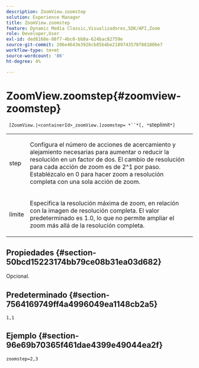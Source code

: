 ```yaml
---
description: ZoomView.zoomstep
solution: Experience Manager
title: ZoomView.zoomstep
feature: Dynamic Media Classic,Visualizadores,SDK/API,Zoom
role: Developer,User
exl-id: ded8168e-08f7-4bc0-bb8a-624bac82759e
source-git-commit: 206e4643e3926cb85b4be2189743578f88180be7
workflow-type: tm+mt
source-wordcount: '86'
ht-degree: 4%

---
```


# ZoomView.zoomstep{#zoomview-zoomstep}

` [ZoomView.|<containerId>_zoomView.]zoomstep= *``*[, *`steplimit`*]`

<table id="table_1D425B7685D448459CD3FE8D683C813C"> 
 <tbody> 
  <tr> 
   <td colname="col1"> <p> <span class="codeph"> <span class="varname"> step</span> </span> </p> </td> 
   <td colname="col2"> <p> Configura el número de acciones de acercamiento y alejamiento necesarias para aumentar o reducir la resolución en un factor de dos. El cambio de resolución para cada acción de zoom es de 2^1 por paso. Establézcalo en <span class="codeph"> 0</span> para hacer zoom a resolución completa con una sola acción de zoom. </p> </td> 
  </tr> 
  <tr> 
   <td colname="col1"> <p> <span class="codeph"> <span class="varname"> límite</span> </span> </p> </td> 
   <td colname="col2"> <p> Especifica la resolución máxima de zoom, en relación con la imagen de resolución completa. El valor predeterminado es <span class="codeph"> 1.0</span>, lo que no permite ampliar el zoom más allá de la resolución completa. </p> </td> 
  </tr> 
 </tbody> 
</table>

## Propiedades {#section-50bcd15223174bb79ce08b31ea03d682}

Opcional.

## Predeterminado {#section-7564169749ff4a4996049ea1148cb2a5}

`1,1`

## Ejemplo {#section-96e69b70365f461dae4399e49044ea2f}

`zoomstep=2,3`
